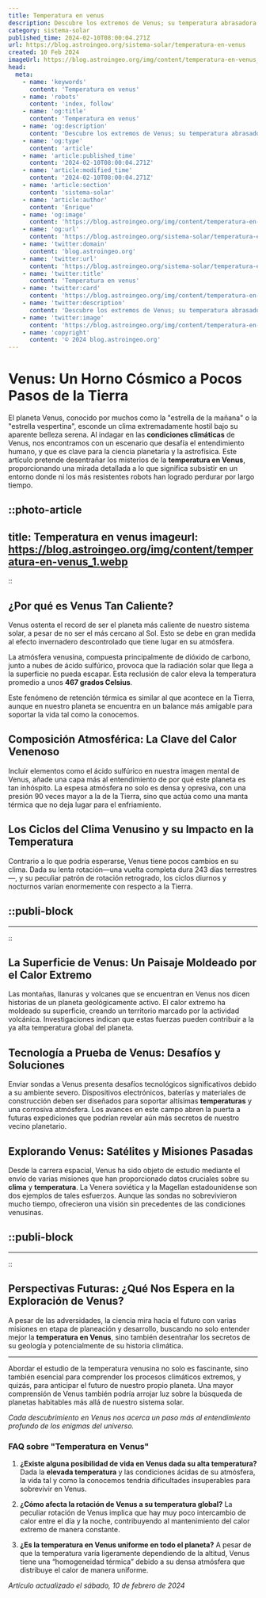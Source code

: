 ```yaml
---
title: Temperatura en venus
description: Descubre los extremos de Venus; su temperatura abrasadora y presión intensa. Adéntrate en el estudio de este fascinante planeta vecino.
category: sistema-solar
published_time: 2024-02-10T08:00:04.271Z
url: https://blog.astroingeo.org/sistema-solar/temperatura-en-venus
created: 10 Feb 2024
imageUrl: https://blog.astroingeo.org/img/content/temperatura-en-venus_1.webp
head:
  meta:
    - name: 'keywords'
      content: 'Temperatura en venus'
    - name: 'robots'
      content: 'index, follow'
    - name: 'og:title'
      content: 'Temperatura en venus'
    - name: 'og:description'
      content: 'Descubre los extremos de Venus; su temperatura abrasadora y presión intensa. Adéntrate en el estudio de este fascinante planeta vecino.'
    - name: 'og:type'
      content: 'article'
    - name: 'article:published_time'
      content: '2024-02-10T08:00:04.271Z'
    - name: 'article:modified_time'
      content: '2024-02-10T08:00:04.271Z'
    - name: 'article:section'
      content: 'sistema-solar'
    - name: 'article:author'
      content: 'Enrique'
    - name: 'og:image'
      content: 'https://blog.astroingeo.org/img/content/temperatura-en-venus_1.webp'
    - name: 'og:url'
      content: 'https://blog.astroingeo.org/sistema-solar/temperatura-en-venus'
    - name: 'twitter:domain'
      content: 'blog.astroingeo.org'
    - name: 'twitter:url'
      content: 'https://blog.astroingeo.org/sistema-solar/temperatura-en-venus'
    - name: 'twitter:title'
      content: 'Temperatura en venus'
    - name: 'twitter:card'
      content: 'https://blog.astroingeo.org/img/content/temperatura-en-venus_1.webp'
    - name: 'twitter:description'
      content: 'Descubre los extremos de Venus; su temperatura abrasadora y presión intensa. Adéntrate en el estudio de este fascinante planeta vecino.'
    - name: 'twitter:image'
      content: 'https://blog.astroingeo.org/img/content/temperatura-en-venus_1.webp'
    - name: 'copyright'
      content: '© 2024 blog.astroingeo.org'
---
```

# Venus: Un Horno Cósmico a Pocos Pasos de la Tierra

El planeta Venus, conocido por muchos como la "estrella de la mañana" o la "estrella vespertina", esconde un clima extremadamente hostil bajo su aparente belleza serena. Al indagar en las **condiciones climáticas** de Venus, nos encontramos con un escenario que desafía el entendimiento humano, y que es clave para la ciencia planetaria y la astrofísica. Este artículo pretende desentrañar los misterios de la **temperatura en Venus**, proporcionando una mirada detallada a lo que significa subsistir en un entorno donde ni los más resistentes robots han logrado perdurar por largo tiempo.


::photo-article
---
title: Temperatura en venus
imageurl: https://blog.astroingeo.org/img/content/temperatura-en-venus_1.webp
---
::


## ¿Por qué es Venus Tan Caliente?

Venus ostenta el record de ser el planeta más caliente de nuestro sistema solar, a pesar de no ser el más cercano al Sol. Esto se debe en gran medida al efecto invernadero descontrolado que tiene lugar en su atmósfera.

La atmósfera venusina, compuesta principalmente de dióxido de carbono, junto a nubes de ácido sulfúrico, provoca que la radiación solar que llega a la superficie no pueda escapar. Esta reclusión de calor eleva la temperatura promedio a unos **467 grados Celsius**. 

Este fenómeno de retención térmica es similar al que acontece en la Tierra, aunque en nuestro planeta se encuentra en un balance más amigable para soportar la vida tal como la conocemos.

## Composición Atmosférica: La Clave del Calor Venenoso

Incluir elementos como el ácido sulfúrico en nuestra imagen mental de Venus, añade una capa más al entendimiento de por qué este planeta es tan inhóspito. La espesa atmósfera no solo es densa y opresiva, con una presión 90 veces mayor a la de la Tierra, sino que actúa como una manta térmica que no deja lugar para el enfriamiento.

## Los Ciclos del Clima Venusino y su Impacto en la Temperatura

Contrario a lo que podría esperarse, Venus tiene pocos cambios en su clima. Dada su lenta rotación—una vuelta completa dura 243 días terrestres—, y su peculiar patrón de rotación retrogrado, los ciclos diurnos y nocturnos varían enormemente con respecto a la Tierra.


  ::publi-block
  ---
  ---
  ::
  
  
## La Superficie de Venus: Un Paisaje Moldeado por el Calor Extremo

Las montañas, llanuras y volcanes que se encuentran en Venus nos dicen historias de un planeta geológicamente activo. El calor extremo ha moldeado su superficie, creando un territorio marcado por la actividad volcánica. Investigaciones indican que estas fuerzas pueden contribuir a la ya alta temperatura global del planeta.

## Tecnología a Prueba de Venus: Desafíos y Soluciones

Enviar sondas a Venus presenta desafíos tecnológicos significativos debido a su ambiente severo. Dispositivos electrónicos, baterías y materiales de construcción deben ser diseñados para soportar altísimas **temperaturas** y una corrosiva atmósfera. Los avances en este campo abren la puerta a futuras expediciones que podrían revelar aún más secretos de nuestro vecino planetario.

## Explorando Venus: Satélites y Misiones Pasadas

Desde la carrera espacial, Venus ha sido objeto de estudio mediante el envío de varias misiones que han proporcionado datos cruciales sobre su **clima** y **temperatura**. La Venera soviética y la Magellan estadounidense son dos ejemplos de tales esfuerzos. Aunque las sondas no sobrevivieron mucho tiempo, ofrecieron una visión sin precedentes de las condiciones venusinas.


  ::publi-block
  ---
  ---
  ::
  
  
## Perspectivas Futuras: ¿Qué Nos Espera en la Exploración de Venus?

A pesar de las adversidades, la ciencia mira hacia el futuro con varias misiones en etapa de planeación y desarrollo, buscando no solo entender mejor la **temperatura en Venus**, sino también desentrañar los secretos de su geología y potencialmente de su historia climática.

---

Abordar el estudio de la temperatura venusina no solo es fascinante, sino también esencial para comprender los procesos climáticos extremos, y quizás, para anticipar el futuro de nuestro propio planeta. Una mayor comprensión de Venus también podría arrojar luz sobre la búsqueda de planetas habitables más allá de nuestro sistema solar.

*Cada descubrimiento en Venus nos acerca un paso más al entendimiento profundo de los enigmas del universo.*

### FAQ sobre "Temperatura en Venus"

1. **¿Existe alguna posibilidad de vida en Venus dada su alta temperatura?**
   Dada la **elevada temperatura** y las condiciones ácidas de su atmósfera, la vida tal y como la conocemos tendría dificultades insuperables para sobrevivir en Venus.

2. **¿Cómo afecta la rotación de Venus a su temperatura global?**
   La peculiar rotación de Venus implica que hay muy poco intercambio de calor entre el día y la noche, contribuyendo al mantenimiento del calor extremo de manera constante.

3. **¿Es la temperatura en Venus uniforme en todo el planeta?**
   A pesar de que la temperatura varía ligeramente dependiendo de la altitud, Venus tiene una “homogeneidad térmica” debido a su densa atmósfera que distribuye el calor de manera uniforme.

_Artículo actualizado el sábado, 10 de febrero de 2024_